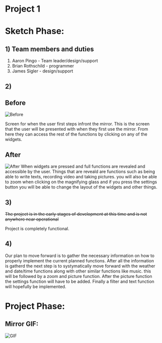 # Project 1

# Sketch Phase:
## 1) Team members and duties
   1. Aaron Pingo - Team leader/design/support
   2. Brian Rothschild - programmer 
   3. James Sigler - design/support
## 2) 
## Before 
![Before](https://i.imgur.com/vntOOMv.png)

Screen for when the user first steps infront the mirror. This is the screen that the user will be presented with when they first use the mirror. From here they can access the rest of the functions by clicking on any of the widgets.
## After
![After](https://i.imgur.com/ICsh8dA.png)
 When widgets are pressed and full functions are revealed and accessible by the user. Things that are reveald are functions such as being able to write texts, recording video and taking pictures. you will also be able to zoom when clicking on the magnifying glass and if you press the settings button you will be able to change the layout of the widgets and other things.
  
## 3) 
   ~~The project is in the early stages of development at this time and is not anywhere near operational~~
   
   Project is completely functional.
   
##  4)
   Our plan to move forward is to gather the necessary information on how to properly implement the current planned functions. After all      the information is gatherd the next step is to systymatically move forward with the weather and date/time functions along with other        similar functions like music. this will be followed by a zoom and picture function. After the picture function the settings function        will have to be added. Finally a filter and text function will hopefully be implemented.

# Project Phase:

## Mirror GIF:

![GIF](https://imgur.com/5PxzpBN)
